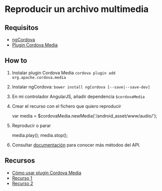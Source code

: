 # Reproducir un archivo multimedia

## Requisitos

- [ngCordova](http://ngcordova.com)
- [Plugin Cordova Media](http://cordova.apache.org/docs/en/3.1.0/cordova_media_media.md.html)

## How to

1. Instalar plugin Cordova Media `cordova plugin add org.apache.cordova.media`
2. Instalar ngCordova: `bower install ngCordova [--save|--save-dev]`
3. En mi controlador AngularJS, añadir dependencia `$cordovaMedia`
4. Crear el recurso con el fichero que quiero reproducir

    var media = $cordovaMedia.newMedia('/android_asset/www/audio/<file>');

5. Reproducir o parar

    media.play();
    media.stop();

6. Consultar [documentación](http://ngcordova.com/docs/plugins/media) para conocer más métodos del API.

## Recursos

- [Cómo usar plugin Cordova Media](http://ngcordova.com/docs/plugins/media)
- [Recurso 1](https://blog.nraboy.com/2014/11/playing-audio-android-ios-ionicframework-app)
- [Recurso 2](http://forum.ionicframework.com/t/how-to-play-local-audio-files/7479)

